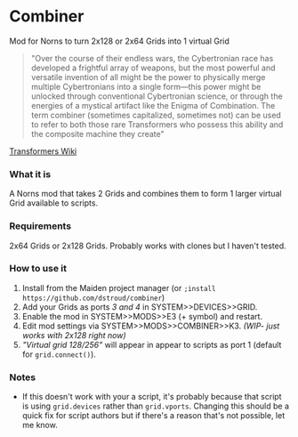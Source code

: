 # Combiner
Mod for Norns to turn 2x128 or 2x64 Grids into 1 virtual Grid

>"Over the course of their endless wars, the Cybertronian race has developed a frightful array of weapons, but the most powerful and versatile invention of all might be the power to physically merge multiple Cybertronians into a single form—this power might be unlocked through conventional Cybertronian science, or through the energies of a mystical artifact like the Enigma of Combination. The term combiner (sometimes capitalized, sometimes not) can be used to refer to both those rare Transformers who possess this ability and the composite machine they create"

[Transformers Wiki](https://tfwiki.net/wiki/Combiner)

### What it is
A Norns mod that takes 2 Grids and combines them to form 1 larger virtual Grid available to scripts.

### Requirements
2x64 Grids or 2x128 Grids. Probably works with clones but I haven't tested.

### How to use it
1. Install from the Maiden project manager (or `;install https://github.com/dstroud/combiner`)
2. Add your Grids as ports *3 and 4* in SYSTEM>>DEVICES>>GRID.
3. Enable the mod in SYSTEM>>MODS>>E3 (+ symbol) and restart.
4. Edit mod settings via SYSTEM>>MODS>>COMBINER>>K3. *(WIP- just works with 2x128 right now)*
5. *"Virtual grid 128/256"* will appear in appear to scripts as port 1 (default for `grid.connect()`).

### Notes
- If this doesn't work with your a script, it's probably because that script is using `grid.devices` rather than `grid.vports`. Changing this should be a quick fix for script authors but if there's a reason that's not possible, let me know.

